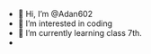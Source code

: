 - 👋 Hi, I’m @Adan602
- 👀 I’m interested in coding
- 🌱 I’m currently learning class 7th.
- 

<!---
Adan602/Adan602 is a ✨ special ✨ repository because its `README.md` (this file) appears on your GitHub profile.
You can click the Preview link to take a look at your changes.
--->
